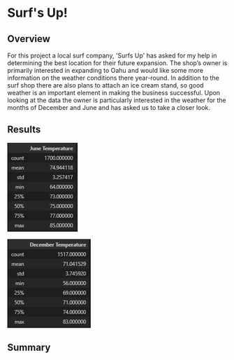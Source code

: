 # Surf's Up!

## Overview

For this project a local surf company, 'Surfs Up' has asked for my help in determining the best location for their future expansion. The shop’s owner is primarily interested in expanding to Oahu and would like some more information on the weather conditions there year-round. In addition to the surf shop there are also plans to attach an ice cream stand, so good weather is an important element in making the business successful. Upon looking at the data the owner is particularly interested in the weather for the months of December and June and has asked us to take a closer look.

## Results

![alt text](https://github.com/PSWil/surfs_up/blob/main/results/June_temp.png)

![alt text](https://github.com/PSWil/surfs_up/blob/main/results/Dec_temp.png)

## Summary


